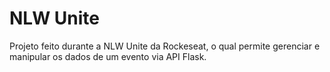 # NLW Unite
Projeto feito durante a NLW Unite da Rockeseat, o qual permite gerenciar e manipular os dados de um evento via API Flask.
